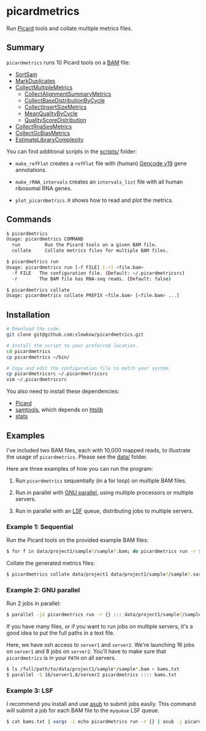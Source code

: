 # picardmetrics

Run [Picard] tools and collate multiple metrics files.

## Summary

`picardmetrics` runs 10 Picard tools on a [BAM] file:

  -   [SortSam]
  -   [MarkDuplicates]
  -   [CollectMultipleMetrics]
      -   [CollectAlignmentSummaryMetrics]
      -   [CollectBaseDistributionByCycle]
      -   [CollectInsertSizeMetrics]
      -   [MeanQualityByCycle]
      -   [QualityScoreDistribution]
  -   [CollectRnaSeqMetrics]
  -   [CollectGcBiasMetrics]
  -   [EstimateLibraryComplexity]

You can find additional scripts in the [scripts/][scripts] folder:

  -   `make_refFlat` creates a `refFlat` file with (human) [Gencode
      v19][Gencode19] gene annotations.

  -   `make_rRNA_intervals` creates an `intervals_list` file with all human
      ribosomal RNA genes.

  -   `plot_picardmetrics.R` shows how to read and plot the metrics.

## Commands

```bash
$ picardmetrics
Usage: picardmetrics COMMAND
  run         Run the Picard tools on a given BAM file.
  collate     Collate metrics files for multiple BAM files.

$ picardmetrics run
Usage: picardmetrics run [-f FILE] [-r] <file.bam>
  -f FILE   The configuration file. (Default: ~/.picardmetricsrc)
  -r        The BAM file has RNA-seq reads. (Default: false)

$ picardmetrics collate
Usage: picardmetrics collate PREFIX <file.bam> [<file.bam> ...]
```

## Installation

```bash
# Download the code.
git clone git@github.com:slowkow/picardmetrics.git

# Install the script to your preferred location.
cd picardmetrics
cp picardmetrics ~/bin/

# Copy and edit the configuration file to match your system.
cp picardmetricsrc ~/.picardmetricsrc
vim ~/.picardmetricsrc
```

You also need to install these dependencies:

-   [Picard]
-   [samtools], which depends on [htslib]
-   [stats]

## Examples

I've included two BAM files, each with 10,000 mapped reads, to illustrate the
usage of `picardmetrics`. Please see the [data/][data] folder.

Here are three examples of how you can run the program:

1. Run `picardmetrics` sequentially (in a for loop) on multiple BAM files.

2. Run in parallel with [GNU parallel][parallel], using multiple processors or
   multiple servers.

3. Run in parallel with an [LSF] queue, distributing jobs to multiple servers.

### Example 1: Sequential

Run the Picard tools on the provided example BAM files:

```bash
$ for f in data/project1/sample?/sample?.bam; do picardmetrics run -r $f; done
```

Collate the generated metrics files:

```bash
$ picardmetrics collate data/project1 data/project1/sample?/sample?.sorted.bam
```

### Example 2: GNU parallel

Run 2 jobs in parallel:

```bash
$ parallel -j2 picardmetrics run -r {} ::: data/project1/sample?/sample?.bam
```

If you have many files, or if you want to run jobs on multiple servers, it's
a good idea to put the full paths in a text file.

Here, we have ssh access to `server1` and `server2`. We're launching 16 jobs
on `server1` and 8 jobs on `server2`. You'll have to make sure that
`picardmetrics` is in your `PATH` on all servers.

```bash
$ ls /full/path/to/data/project1/sample*/sample*.bam > bams.txt
$ parallel -S 16/server1,8/server2 picardmetrics :::: bams.txt
```

### Example 3: LSF

I recommend you install and use [asub] to submit jobs easily. This command
will submit a job for each BAM file to the `myqueue` LSF queue.

```bash
$ cat bams.txt | xargs -i echo picardmetrics run -r {} | asub -j picardmetrics -q myqueue
```

[Picard]: https://broadinstitute.github.io/picard/
[samtools]: https://github.com/samtools/samtools
[htslib]: https://github.com/samtools/htslib
[stats]: https://github.com/arq5x/filo
[Picard]: https://broadinstitute.github.io/picard/
[BAM]: http://samtools.github.io/hts-specs/SAMv1.pdf
[parallel]: https://www.gnu.org/software/parallel/parallel_tutorial.html
[LSF]: http://www.vub.ac.be/BFUCC/LSF/
[Gencode19]: http://www.gencodegenes.org/releases/19.html
[asub]: https://github.com/lh3/asub
[scripts]: https://github.com/slowkow/picardmetrics/tree/master/scripts
[data]: https://github.com/slowkow/picardmetrics/tree/master/data

[SortSam]: https://broadinstitute.github.io/picard/command-line-overview.html#SortSam
[MarkDuplicates]: https://broadinstitute.github.io/picard/command-line-overview.html#MarkDuplicates
[CollectMultipleMetrics]: https://broadinstitute.github.io/picard/command-line-overview.html#CollectMultipleMetrics
[CollectAlignmentSummaryMetrics]: https://broadinstitute.github.io/picard/command-line-overview.html#CollectAlignmentSummaryMetrics
[CollectBaseDistributionByCycle]: https://broadinstitute.github.io/picard/command-line-overview.html#CollectBaseDistributionByCycle
[CollectInsertSizeMetrics]: https://broadinstitute.github.io/picard/command-line-overview.html#CollectInsertSizeMetrics
[MeanQualityByCycle]: https://broadinstitute.github.io/picard/command-line-overview.html#MeanQualityByCycle
[QualityScoreDistribution]: https://broadinstitute.github.io/picard/command-line-overview.html#QualityScoreDistribution
[CollectRnaSeqMetrics]: https://broadinstitute.github.io/picard/command-line-overview.html#CollectRnaSeqMetrics
[CollectGcBiasMetrics]: https://broadinstitute.github.io/picard/command-line-overview.html#CollectGcBiasMetrics
[EstimateLibraryComplexity]: https://broadinstitute.github.io/picard/command-line-overview.html#EstimateLibraryComplexity

